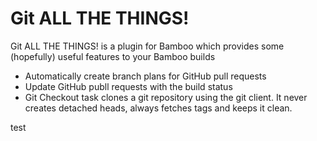 # Git ALL THE THINGS!

Git ALL THE THINGS! is a plugin for Bamboo which provides some (hopefully) useful features to your Bamboo builds

* Automatically create branch plans for GitHub pull requests
* Update GitHub publl requests with the build status
* Git Checkout task clones a git repository using the git client. It never creates detached heads, always fetches tags and keeps it clean.

test
